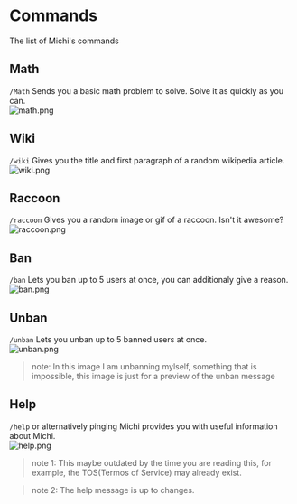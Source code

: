 # Commands
The list of Michi's commands

## Math
``/Math`` Sends you a basic math problem to solve. Solve it as quickly as you can. <br>
![math.png](https://media.discordapp.net/attachments/1073385676210454630/1083123375599271986/image.png)

## Wiki
``/wiki`` Gives you the title and first paragraph of a random wikipedia article. <br>
![wiki.png](https://media.discordapp.net/attachments/1073385676210454630/1083125024577298472/image.png)

## Raccoon
``/raccoon`` Gives you a random image or gif of a raccoon. Isn't it awesome? <br>
![raccoon.png](https://media.discordapp.net/attachments/1073385676210454630/1083127717022675034/image.png)

## Ban
``/ban`` Lets you ban up to 5 users at once, you can additionaly give a reason. <br>
![ban.png](https://media.discordapp.net/attachments/1073385676210454630/1083131210517192714/image.png)

## Unban
``/unban`` Lets you unban up to 5 banned users at once. <br>
![unban.png](https://media.discordapp.net/attachments/1073385676210454630/1083132000623415346/image.png) <br>
 >note: In this image I am unbanning mylself, something that is impossible, this image is just for a preview of the unban message

## Help
``/help`` or alternatively pinging Michi provides you with useful information about Michi. <br>
![help.png](https://media.discordapp.net/attachments/1073385676210454630/1083134256114565180/image.png)
> note 1: This maybe outdated by the time you are reading this, for example, the TOS(Termos of Service) may already exist.

> note 2: The help message is up to changes.
